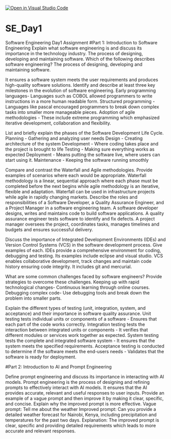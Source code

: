 [![Open in Visual Studio Code](https://classroom.github.com/assets/open-in-vscode-2e0aaae1b6195c2367325f4f02e2d04e9abb55f0b24a779b69b11b9e10269abc.svg)](https://classroom.github.com/online_ide?assignment_repo_id=18473671&assignment_repo_type=AssignmentRepo)
# SE_Day1
Software Engineering Day1 Assignment
#Part 1: Introduction to Software Engineering
Explain what software engineering is and discuss its importance in the technology industry.
The process of designing, developing and maintaining software.
Which of the following describes software engineering? 
The process of designing, developing and maintaining software.

It ensures a software system meets the user requirements and produces high-quality software solutions.
Identify and describe at least three key milestones in the evolution of software engineering.
Early programming languages- Languages such as COBOL allowed programmers to write instructions in a more human readable form.
Structured programming - Languages like pascal encouraged programmers to break down complex tasks into smaller more manageable pieces.
Adoption of agile methodologies - These include extreme programming which emphasized iterative development, collaboration and flexibility.

List and briefly explain the phases of the Software Development Life Cycle.
Planning - Gathering and analyzing user needs 
Design - Creating architecture of the system 
Development - Where coding takes place and the project is brought to life
Testing - Making sure everything works as expected 
Deployment - Means putting the software live, where users can start using it.
Maintenance - Keeping the software running smoothly 

Compare and contrast the Waterfall and Agile methodologies. Provide examples of scenarios where each would be appropriate.
Waterfall methodology is a linear, sequential approach where each phase must be completed before the next begins while agile methodology is an iterative, flexible and adaptation.
Waterfall can be used in infrastructure projects while agile in rapidly changing markets.
Describe the roles and responsibilities of a Software Developer, a Quality Assurance Engineer, and a Project Manager in a software engineering team.
A software developer designs, writes and maintains code to build software applications.
A quality assurance engineer tests software to identify and fix defects.
A project manager oversees the project, coordinates tasks, manages timelines and budgets and ensures successful delivery.

Discuss the importance of Integrated Development Environments (IDEs) and Version Control Systems (VCS) in the software development process. Give examples of each.
IDEs provide a comprehensive environment for coding, debugging and testing. Its examples include eclipse and visual studio.
VCS enables collaborative development, track changes and maintain code history ensuring code integrity. It includes git and mercurial.

What are some common challenges faced by software engineers? Provide strategies to overcome these challenges.
Keeping up with rapid technological changes- Continuous learning through online courses.
Debugging complex code- Use debugging tools and break down the problem into smaller parts.

Explain the different types of testing (unit, integration, system, and acceptance) and their importance in software quality assurance.
Unit testing tests individual units or components of a software - Ensures that each part of the code works correctly.
Integration testing tests the interaction between integrated units or components - It verifies that different modules or services work together as expected.
System testing tests the complete and integrated software system - It ensures that the system meets the specified requirements.
Acceptance testing is conducted to determine if the software meets the end-users needs - Validates that the software is ready for deployment.

#Part 2: Introduction to AI and Prompt Engineering


Define prompt engineering and discuss its importance in interacting with AI models.
Prompt engineering is the process of designing and refining prompts to effectively interact with AI models.
It ensures that the AI provides accurate, relevant and useful responses to user inputs.
Provide an example of a vague prompt and then improve it by making it clear, specific, and concise. Explain why the improved prompt is more effective.
Vague prompt: Tell me about the weather 
Improved prompt: Can you provide a detailed weather forecast for Nairobi, Kenya, including precipitation and temperatures for the past two days.
Explanation: The improved prompt is clear, specific and providing detailed requirements which leads to more accurate and relevant responses.
